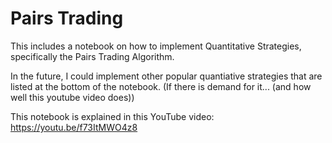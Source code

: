 # Pairs Trading
This includes a notebook on how to implement Quantitative Strategies, specifically the Pairs Trading Algorithm.

In the future, I could implement other popular quantiative strategies that are listed at the bottom of the notebook. (If there is demand for it... (and how well this youtube video does))

This notebook is explained in this YouTube video: https://youtu.be/f73ItMWO4z8
